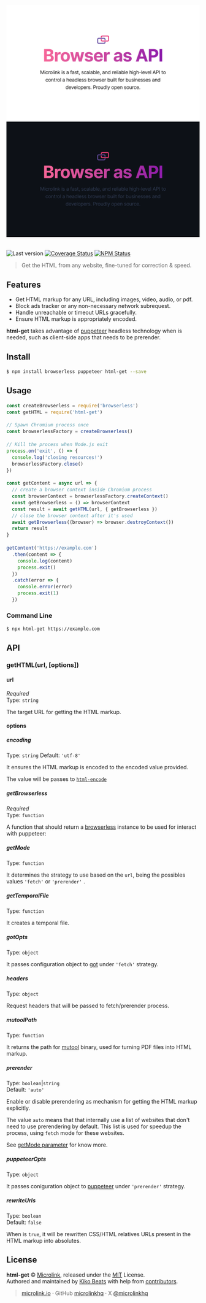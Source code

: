 <div align="center">
  <img src="https://github.com/microlinkhq/cdn/raw/master/dist/logo/banner.png#gh-light-mode-only" alt="microlink logo">
  <img src="https://github.com/microlinkhq/cdn/raw/master/dist/logo/banner-dark.png#gh-dark-mode-only" alt="microlink logo">
  <br>
  <br>
</div>

![Last version](https://img.shields.io/github/tag/microlinkhq/html-get.svg?style=flat-square)
[![Coverage Status](https://img.shields.io/coveralls/microlinkhq/html-get.svg?style=flat-square)](https://coveralls.io/github/microlinkhq/html-get)
[![NPM Status](https://img.shields.io/npm/dm/html-get.svg?style=flat-square)](https://www.npmjs.org/package/html-get)

> Get the HTML from any website, fine-tuned for correction & speed.

## Features

- Get HTML markup for any URL, including images, video, audio, or pdf.
- Block ads tracker or any non-necessary network subrequest.
- Handle unreachable or timeout URLs gracefully.
- Ensure HTML markup is appropriately encoded.

**html-get** takes advantage of [puppeteer](https://github.com/GoogleChrome/puppeteer) headless technology when is needed, such as client-side apps that needs to be prerender.

## Install

```bash
$ npm install browserless puppeteer html-get --save
```

## Usage

```js
const createBrowserless = require('browserless')
const getHTML = require('html-get')

// Spawn Chromium process once
const browserlessFactory = createBrowserless()

// Kill the process when Node.js exit
process.on('exit', () => {
  console.log('closing resources!')
  browserlessFactory.close()
})

const getContent = async url => {
  // create a browser context inside Chromium process
  const browserContext = browserlessFactory.createContext()
  const getBrowserless = () => browserContext
  const result = await getHTML(url, { getBrowserless })
  // close the browser context after it's used
  await getBrowserless((browser) => browser.destroyContext())
  return result
}

getContent('https://example.com')
  .then(content => {
    console.log(content)
    process.exit()
  })
  .catch(error => {
    console.error(error)
    process.exit(1)
  })
```

### Command Line

```
$ npx html-get https://example.com
```

## API

### getHTML(url, [options])

#### url

*Required*<br>
Type: `string`

The target URL for getting the HTML markup.

#### options

##### encoding

Type: `string`
Default: `'utf-8'`

It ensures the HTML markup is encoded to the encoded value provided.

The value will be passes to [`html-encode`](https://github.com/kikobeats/html-encode) 

##### getBrowserless

*Required*<br>
Type: `function`

A function that should return a [browserless](https://browserless.js.org/) instance to be used for interact with puppeteer:

##### getMode

Type: `function`

It determines the strategy to use based on the `url`, being the possibles values `'fetch'` or `'prerender'` .

##### getTemporalFile

Type: `function`

It creates a temporal file.

##### gotOpts

Type: `object`

It passes configuration object to [got](https://www.npmjs.com/package/got) under `'fetch'` strategy.

##### headers

Type: `object`

Request headers that will be passed to fetch/prerender process.

##### mutoolPath

Type: `function`

It returns the path for [mutool](https://mupdf.com/) binary, used for turning PDF files into HTML markup.

##### prerender

Type: `boolean`|`string`<br>
Default: `'auto'`

Enable or disable prerendering as mechanism for getting the HTML markup explicitly.

The value `auto` means that that internally use a list of websites that don't need to use prerendering by default. This list is used for speedup the process, using `fetch` mode for these websites.

See [getMode parameter](#getMode) for know more.

##### puppeteerOpts

Type: `object`

It passes coniguration object to [puppeteer](https://www.npmjs.com/package/puppeteer) under `'prerender'` strategy.

##### rewriteUrls

Type: `boolean`<br>
Default: `false`

When is `true`, it will be rewritten CSS/HTML relatives URLs present in the HTML markup into absolutes.

## License

**html-get** © [Microlink](https://microlink.io), released under the [MIT](https://github.com/microlinkhq/html-get/blob/master/LICENSE.md) License.<br>
Authored and maintained by [Kiko Beats](https://kikobeats.com) with help from [contributors](https://github.com/microlinkhq/html-get/contributors).

> [microlink.io](https://microlink.io) · GitHub [microlinkhq](https://github.com/microlinkhq) · X [@microlinkhq](https://x.com/microlinkhq)
